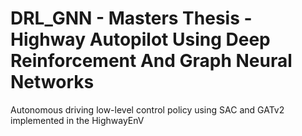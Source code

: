 # DRL_GNN - Masters Thesis - Highway Autopilot Using Deep Reinforcement And Graph Neural Networks
Autonomous driving low-level control policy using SAC and GATv2 implemented in the HighwayEnV
